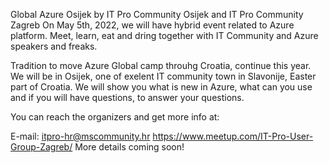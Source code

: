 Global Azure Osijek by IT Pro Community Osijek and IT Pro Community Zagreb
On May 5th, 2022, we will have hybrid event related to Azure platform. Meet, learn, eat and dring together with IT Community and Azure speakers and freaks.

Tradition to move Azure Global camp throuhg Croatia, continue this year. We will be in Osijek, one of exelent IT community town in Slavonije, Easter part of Croatia. 
We will show you what is new in Azure, what can you use and if you will have questions, to answer your questions.

You can reach the organizers and get more info at:

E-mail: itpro-hr@mscommunity.hr
https://www.meetup.com/IT-Pro-User-Group-Zagreb/
More details coming soon!